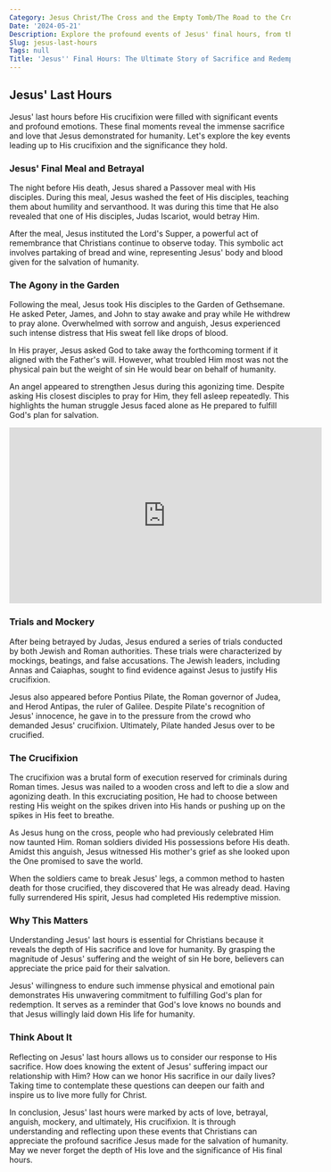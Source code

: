```yaml
---
Category: Jesus Christ/The Cross and the Empty Tomb/The Road to the Cross
Date: '2024-05-21'
Description: Explore the profound events of Jesus' final hours, from the Last Supper to the crucifixion, in this insightful article uncovering the significance of his sacrifice. Understanding the key moments leading up to his death sheds light on the core of Christian faith.
Slug: jesus-last-hours
Tags: null
Title: 'Jesus'' Final Hours: The Ultimate Story of Sacrifice and Redemption'
---
```


## Jesus' Last Hours

Jesus' last hours before His crucifixion were filled with significant events and profound emotions. These final moments reveal the immense sacrifice and love that Jesus demonstrated for humanity. Let's explore the key events leading up to His crucifixion and the significance they hold.

### Jesus' Final Meal and Betrayal

The night before His death, Jesus shared a Passover meal with His disciples. During this meal, Jesus washed the feet of His disciples, teaching them about humility and servanthood. It was during this time that He also revealed that one of His disciples, Judas Iscariot, would betray Him.

After the meal, Jesus instituted the Lord's Supper, a powerful act of remembrance that Christians continue to observe today. This symbolic act involves partaking of bread and wine, representing Jesus' body and blood given for the salvation of humanity.

### The Agony in the Garden

Following the meal, Jesus took His disciples to the Garden of Gethsemane. He asked Peter, James, and John to stay awake and pray while He withdrew to pray alone. Overwhelmed with sorrow and anguish, Jesus experienced such intense distress that His sweat fell like drops of blood.

In His prayer, Jesus asked God to take away the forthcoming torment if it aligned with the Father's will. However, what troubled Him most was not the physical pain but the weight of sin He would bear on behalf of humanity.

An angel appeared to strengthen Jesus during this agonizing time. Despite asking His closest disciples to pray for Him, they fell asleep repeatedly. This highlights the human struggle Jesus faced alone as He prepared to fulfill God's plan for salvation.


<iframe width="560" height="315" src="https://www.youtube.com/embed/ef47Xkd3Meo" frameborder="0" allow="autoplay; encrypted-media" allowfullscreen></iframe>


### Trials and Mockery

After being betrayed by Judas, Jesus endured a series of trials conducted by both Jewish and Roman authorities. These trials were characterized by mockings, beatings, and false accusations. The Jewish leaders, including Annas and Caiaphas, sought to find evidence against Jesus to justify His crucifixion.

Jesus also appeared before Pontius Pilate, the Roman governor of Judea, and Herod Antipas, the ruler of Galilee. Despite Pilate's recognition of Jesus' innocence, he gave in to the pressure from the crowd who demanded Jesus' crucifixion. Ultimately, Pilate handed Jesus over to be crucified.

### The Crucifixion

The crucifixion was a brutal form of execution reserved for criminals during Roman times. Jesus was nailed to a wooden cross and left to die a slow and agonizing death. In this excruciating position, He had to choose between resting His weight on the spikes driven into His hands or pushing up on the spikes in His feet to breathe.

As Jesus hung on the cross, people who had previously celebrated Him now taunted Him. Roman soldiers divided His possessions before His death. Amidst this anguish, Jesus witnessed His mother's grief as she looked upon the One promised to save the world.

When the soldiers came to break Jesus' legs, a common method to hasten death for those crucified, they discovered that He was already dead. Having fully surrendered His spirit, Jesus had completed His redemptive mission.

### Why This Matters

Understanding Jesus' last hours is essential for Christians because it reveals the depth of His sacrifice and love for humanity. By grasping the magnitude of Jesus' suffering and the weight of sin He bore, believers can appreciate the price paid for their salvation.

Jesus' willingness to endure such immense physical and emotional pain demonstrates His unwavering commitment to fulfilling God's plan for redemption. It serves as a reminder that God's love knows no bounds and that Jesus willingly laid down His life for humanity.

### Think About It

Reflecting on Jesus' last hours allows us to consider our response to His sacrifice. How does knowing the extent of Jesus' suffering impact our relationship with Him? How can we honor His sacrifice in our daily lives? Taking time to contemplate these questions can deepen our faith and inspire us to live more fully for Christ.

In conclusion, Jesus' last hours were marked by acts of love, betrayal, anguish, mockery, and ultimately, His crucifixion. It is through understanding and reflecting upon these events that Christians can appreciate the profound sacrifice Jesus made for the salvation of humanity. May we never forget the depth of His love and the significance of His final hours.